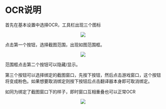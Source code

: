  
# OCR说明

首先在基本设置中选择OCR，工具栏出现三个图标

<div align="center"><img src='./toolbar2.jpg'></div> 

点击第一个按钮，选择截图范围，出现如图范围框。

<div align="center"><img src='./12.jpg'></div>

范围框点击第二个按钮可以隐藏/显示。

第三个按钮可以选择绑定的截图窗口，先按下按钮，然后点击游戏窗口，这个按钮将变成粉色。如果想要取消绑定则按下按钮后点击翻译器本身即可取消绑定。

如同为绑定了截图窗口下的样子，即时窗口互相重叠也可以正常OCR

<div align="center"><img src='./ocrbind.jpg'></div>